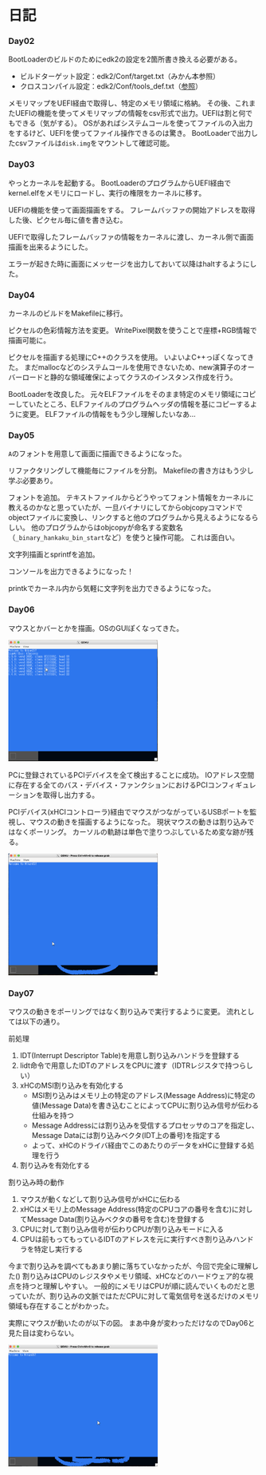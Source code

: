 # 日記

### Day02

BootLoaderのビルドのためにedk2の設定を2箇所書き換える必要がある。

- ビルドターゲット設定：edk2/Conf/target.txt（みかん本参照）
- クロスコンパイル設定：edk2/Conf/tools_def.txt（[参照](https://github.com/sarisia/mikanos-docker?tab=readme-ov-file#m1-mac-%E3%81%A7%E3%81%AE%E5%8B%95%E4%BD%9C%E3%81%AF)）

メモリマップをUEFI経由で取得し、特定のメモリ領域に格納。
その後、これまたUEFIの機能を使ってメモリマップの情報をcsv形式で出力。UEFIは割と何でもできる（気がする）。
OSがあればシステムコールを使ってファイルの入出力をするけど、UEFIを使ってファイル操作できるのは驚き。
BootLoaderで出力したcsvファイルは`disk.img`をマウントして確認可能。

### Day03

やっとカーネルを起動する。
BootLoaderのプログラムからUEFI経由でkernel.elfをメモリにロードし、実行の権限をカーネルに移す。

UEFIの機能を使って画面描画をする。
フレームバッファの開始アドレスを取得した後、ピクセル毎に値を書き込む。

UEFIで取得したフレームバッファの情報をカーネルに渡し、カーネル側で画面描画を出来るようにした。

エラーが起きた時に画面にメッセージを出力しておいて以降はhaltするようにした。

### Day04

カーネルのビルドをMakefileに移行。

ピクセルの色彩情報方法を変更。
WritePixel関数を使うことで座標+RGB情報で描画可能に。

ピクセルを描画する処理にC++のクラスを使用。
いよいよC++っぽくなってきた。
まだmallocなどのシステムコールを使用できないため、new演算子のオーバーロードと静的な領域確保によってクラスのインスタンス作成を行う。

BootLoaderを改良した。
元々ELFファイルをそのまま特定のメモリ領域にコピーしていたところ、ELFファイルのプログラムヘッダの情報を基にコピーするように変更。
ELFファイルの情報をもう少し理解したいなあ...

### Day05

`A`のフォントを用意して画面に描画できるようになった。

リファクタリングして機能毎にファイルを分割。
Makefileの書き方はもう少し学ぶ必要あり。

フォントを追加。
テキストファイルからどうやってフォント情報をカーネルに教えるのかなと思っていたが、一旦バイナリにしてからobjcopyコマンドでobjectファイルに変換し、リンクすると他のプログラムから見えるようになるらしい。
他のプログラムからはobjcopyが命名する変数名（`_binary_hankaku_bin_start`など）を使うと操作可能。
これは面白い。

文字列描画とsprintfを追加。

コンソールを出力できるようになった！

printkでカーネル内から気軽に文字列を出力できるようになった。

### Day06

マウスとかバーとかを描画。OSのGUIぽくなってきた。

<img src="img/day06a.png" alt="day06a" width="300">

PCに登録されているPCIデバイスを全て検出することに成功。
IOアドレス空間に存在する全てのバス・デバイス・ファンクションにおけるPCIコンフィギュレーションを取得し出力する。

PCIデバイス(xHCIコントローラ)経由でマウスがつながっているUSBポートを監視し、マウスの動きを描画するようになった。
現状マウスの動きは割り込みではなくポーリング。
カーソルの軌跡は単色で塗りつぶしているため変な跡が残る。

<img src="img/day06c.png" alt="day06c" width="300">

### Day07

マウスの動きをポーリングではなく割り込みで実行するように変更。
流れとしては以下の通り。

前処理
1. IDT(Interrupt Descriptor Table)を用意し割り込みハンドラを登録する
2. lidt命令で用意したIDTのアドレスをCPUに渡す（IDTRレジスタで持つらしい）
3. xHCのMSI割り込みを有効化する
    - MSI割り込みはメモリ上の特定のアドレス(Message Address)に特定の値(Message Data)を書き込むことによってCPUに割り込み信号が伝わる仕組みを持つ
    - Message Addressには割り込みを受信するプロセッサのコアを指定し、Message Dataには割り込みベクタ(IDT上の番号)を指定する
    - よって、xHCのドライバ経由でこのあたりのデータをxHCに登録する処理を行う
4. 割り込みを有効化する

割り込み時の動作
1. マウスが動くなどして割り込み信号がxHCに伝わる
2. xHCはメモリ上のMessage Address(特定のCPUコアの番号を含む)に対してMessage Data(割り込みベクタの番号を含む)を登録する
3. CPUに対して割り込み信号が伝わりCPUが割り込みモードに入る
4. CPUは前もってもっているIDTのアドレスを元に実行すべき割り込みハンドラを特定し実行する

今まで割り込みを調べてもあまり腑に落ちていなかったが、今回で完全に理解した()
割り込みはCPUのレジスタやメモリ領域、xHCなどのハードウェア的な視点を持つと理解しやすい。
一般的にメモリはCPUが順に読んでいくものだと思っていたが、割り込みの文脈ではただCPUに対して電気信号を送るだけのメモリ領域も存在することがわかった。

実際にマウスが動いたのが以下の図。
まあ中身が変わっただけなのでDay06と見た目は変わらない。

<img src="img/day07a.png" alt="day07a" width="300">